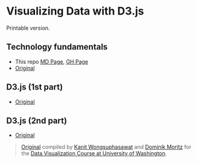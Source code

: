 # Visualizing Data with D3.js
Printable version.

## Technology fundamentals
- This repo [MD Page](https://github.com/reregaga/uwdata__d3js_tutorial/blob/main/part_1_fundamentals.md), [GH Page](https://reregaga.github.io/uwdata__d3js_tutorial/ghpages/part_1.html)
- [Original](https://uwdata.github.io/d3-tutorials/fundamental.html)

## D3.js (1st part)
- [Original](https://uwdata.github.io/d3-tutorials/d3-01.html)

## D3.js (2nd part)
- [Original](https://uwdata.github.io/d3-tutorials/d3-02.html)

>[Original]() compiled by [Kanit Wongsuphasawat](http://twitter.com/kanitw) and [Dominik Moritz](http://twitter.com/domoritz) for the [Data Visualization Course at University of Washington](http://cs.uw.edu/512).